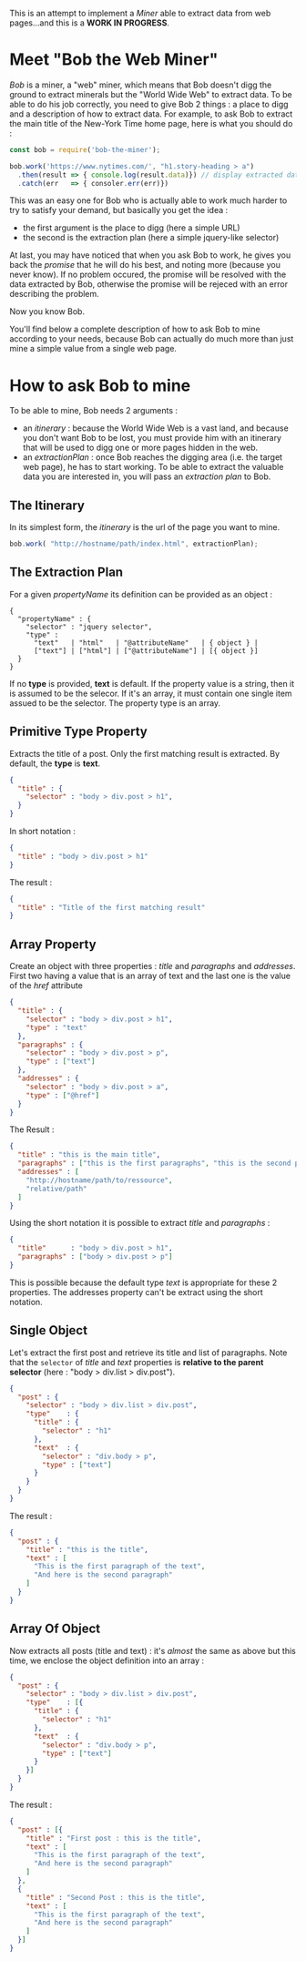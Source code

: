 This is an attempt to implement a *Miner* able to extract data from web pages...and this is a **WORK IN PROGRESS**.

# Meet "Bob the Web Miner"

*Bob* is a miner, a "web" miner, which means that Bob doesn't digg the ground to extract minerals but the "World Wide Web" to extract data. To be able to do his job correctly, you need to give Bob 2 things : a place to digg and a description of how to extract data. For example, to ask Bob to extract the main title of the New-York Time home page, here is what you should do :

```js
const bob = require('bob-the-miner');

bob.work('https://www.nytimes.com/', "h1.story-heading > a")
  .then(result => { console.log(result.data)}) // display extracted data
  .catch(err   => { consoler.err(err)})
```

This was an easy one for Bob who is actually able to work much harder to try to satisfy your demand, but basically you get the idea :

- the first argument is the place to digg (here a simple URL)
- the second is the extraction plan (here a simple jquery-like selector)

At last, you may have noticed that when you ask Bob to work, he gives you back the *promise* that he will do his best, and noting more (because you never know). If no problem occured, the promise will be resolved with the data extracted by Bob, otherwise the promise will be rejeced with an error describing the problem.

Now you know Bob.

You'll find below a complete description of how to ask Bob to mine according to your needs, because Bob can actually do much more than just mine a simple value from a single web page.

# How to ask Bob to mine

To be able to mine, Bob needs 2 arguments :

- an *itinerary* : because the World Wide Web is a vast land, and because you don't want Bob to be lost, you must provide him with an itinerary that will be used to digg one or more pages hidden in the web.
- an *extractionPlan* : once Bob reaches the digging area (i.e. the target web page), he has to start working. To be able to extract the valuable data you are interested in, you will pass an *extraction plan* to Bob.



## The Itinerary

In its simplest form, the *itinerary* is the url of the page you want to mine.

```js
bob.work( "http://hostname/path/index.html", extractionPlan);
```

## The Extraction Plan

For a given *propertyName* its definition can be provided as an object :

```
{
  "propertyName" : {
    "selector" : "jquery selector",
    "type" :
      "text"   | "html"   | "@attributeName"   | { object } |
      ["text"] | ["html"] | ["@attributeName"] | [{ object }]
  }
}
```
If no **type** is provided, **text** is default.
If the property value is a string, then it is assumed to be the selecor. If it's an array, it must contain
one single item assued to be the selector. The property type is an array.

## Primitive Type Property

Extracts the title of a post. Only the first matching result is extracted. By default, the **type** is **text**.
```json
{
  "title" : {
    "selector" : "body > div.post > h1",
  }
}
```
In short notation :
```json
{
  "title" : "body > div.post > h1"
}
```

The result :
```json
{
  "title" : "Title of the first matching result"
}
```

## Array Property

Create an object with three properties : *title* and *paragraphs* and *addresses*.
First two having a value that is an array of text and the last one is the value of the *href* attribute

```json
{
  "title" : {
    "selector" : "body > div.post > h1",
    "type" : "text"
  },
  "paragraphs" : {
    "selector" : "body > div.post > p",
    "type" : ["text"]
  },
  "addresses" : {
    "selector" : "body > div.post > a",
    "type" : ["@href"]
  }
}
```

The Result :

```json
{
  "title" : "this is the main title",
  "paragraphs" : ["this is the first paragraphs", "this is the second paragraph"],
  "addresses" : [
    "http://hostname/path/to/ressource",
    "relative/path"
  ]
}
```

Using the short notation it is possible to extract *title* and *paragraphs* :
```json
{
  "title"      : "body > div.post > h1",
  "paragraphs" : ["body > div.post > p"]
}
```
This is possible because the default type *text* is appropriate for these 2 properties. The addresses property can't be extract using the short notation.

## Single Object

Let's extract the first post and retrieve its title and list of paragraphs. Note that the `selector` of *title* and *text* properties is **relative to the parent selector** (here : "body > div.list > div.post").

```json
{
  "post" : {
    "selector" : "body > div.list > div.post",
    "type"    : {
      "title" : {
        "selector" : "h1"
      },
      "text"  : {
        "selector" : "div.body > p",
        "type" : ["text"]
      }
    }
  }
}
```

The result :

```json
{
  "post" : {
    "title" : "this is the title",
    "text" : [
      "This is the first paragraph of the text",
      "And here is the second paragraph"
    ]
  }
}
```
## Array Of Object

Now extracts all posts (title and text) : it's *almost* the same as above but this time, we enclose the object definition into an array :

```json
{
  "post" : {
    "selector" : "body > div.list > div.post",
    "type"    : [{
      "title" : {
        "selector" : "h1"
      },
      "text"  : {
        "selector" : "div.body > p",
        "type" : ["text"]
      }
    }]
  }
}
```

The result :

```json
{
  "post" : [{
    "title" : "First post : this is the title",
    "text" : [
      "This is the first paragraph of the text",
      "And here is the second paragraph"
    ]
  },
  {
    "title" : "Second Post : this is the title",
    "text" : [
      "This is the first paragraph of the text",
      "And here is the second paragraph"
    ]
  }]
}
```
